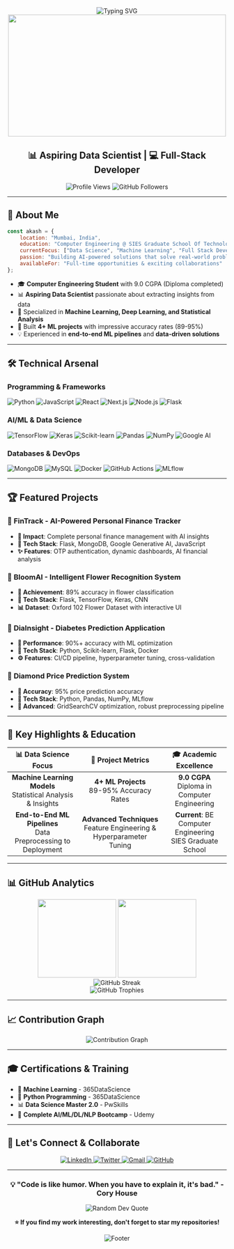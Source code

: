 <div align="center">
  <img src="https://readme-typing-svg.herokuapp.com?font=Fira+Code&color=00D9FF&size=32&lines=Hi+👋+I'm+Akash+Vishwakarma;Aspiring+Data+Scientist;+%26+Full-Stack+Developer;Building+the+Future+with+Data!" alt="Typing SVG" />
</div>

<div align="center">
  <img src="https://media.giphy.com/media/qgQUggAC3Pfv687qPC/giphy.gif" width="500" height="280"/>
</div>

<h2 align="center">📊 Aspiring Data Scientist | 💻 Full-Stack Developer</h2>

<p align="center">
  <img src="https://komarev.com/ghpvc/?username=TechWithAkash&label=Profile%20Views&color=00d9ff&style=for-the-badge" alt="Profile Views" />
  <img src="https://img.shields.io/github/followers/TechWithAkash?label=Followers&style=for-the-badge&color=00d9ff" alt="GitHub Followers" />
</p>

---

## 🎯 About Me

```javascript
const akash = {
    location: "Mumbai, India",
    education: "Computer Engineering @ SIES Graduate School Of Technology",
    currentFocus: ["Data Science", "Machine Learning", "Full Stack Developement"],
    passion: "Building AI-powered solutions that solve real-world problems",
    availableFor: "Full-time opportunities & exciting collaborations"
};
```

- 🎓 **Computer Engineering Student** with 9.0 CGPA (Diploma completed)
- 📊 **Aspiring Data Scientist** passionate about extracting insights from data
- 🤖 Specialized in **Machine Learning, Deep Learning, and Statistical Analysis**
- 🚀 Built **4+ ML projects** with impressive accuracy rates (89-95%)
- 💡 Experienced in **end-to-end ML pipelines** and **data-driven solutions**

---

## 🛠️ Technical Arsenal

### **Programming & Frameworks**
<p align="left">
  <img src="https://img.shields.io/badge/Python-3776AB?style=for-the-badge&logo=python&logoColor=white" alt="Python" />
  <img src="https://img.shields.io/badge/JavaScript-F7DF1E?style=for-the-badge&logo=javascript&logoColor=black" alt="JavaScript" />
  <img src="https://img.shields.io/badge/React-61DAFB?style=for-the-badge&logo=react&logoColor=black" alt="React" />
  <img src="https://img.shields.io/badge/Next.js-000000?style=for-the-badge&logo=nextdotjs&logoColor=white" alt="Next.js" />
  <img src="https://img.shields.io/badge/Node.js-339933?style=for-the-badge&logo=nodedotjs&logoColor=white" alt="Node.js" />
  <img src="https://img.shields.io/badge/Flask-000000?style=for-the-badge&logo=flask&logoColor=white" alt="Flask" />
</p>

### **AI/ML & Data Science**
<p align="left">
  <img src="https://img.shields.io/badge/TensorFlow-FF6F00?style=for-the-badge&logo=tensorflow&logoColor=white" alt="TensorFlow" />
  <img src="https://img.shields.io/badge/Keras-D00000?style=for-the-badge&logo=keras&logoColor=white" alt="Keras" />
  <img src="https://img.shields.io/badge/scikit--learn-F7931E?style=for-the-badge&logo=scikit-learn&logoColor=white" alt="Scikit-learn" />
  <img src="https://img.shields.io/badge/Pandas-150458?style=for-the-badge&logo=pandas&logoColor=white" alt="Pandas" />
  <img src="https://img.shields.io/badge/NumPy-013243?style=for-the-badge&logo=numpy&logoColor=white" alt="NumPy" />
  <img src="https://img.shields.io/badge/Google_AI-4285F4?style=for-the-badge&logo=google&logoColor=white" alt="Google AI" />
</p>

### **Databases & DevOps**
<p align="left">
  <img src="https://img.shields.io/badge/MongoDB-47A248?style=for-the-badge&logo=mongodb&logoColor=white" alt="MongoDB" />
  <img src="https://img.shields.io/badge/MySQL-4479A1?style=for-the-badge&logo=mysql&logoColor=white" alt="MySQL" />
  <img src="https://img.shields.io/badge/Docker-2496ED?style=for-the-badge&logo=docker&logoColor=white" alt="Docker" />
  <img src="https://img.shields.io/badge/GitHub_Actions-2088FF?style=for-the-badge&logo=github-actions&logoColor=white" alt="GitHub Actions" />
  <img src="https://img.shields.io/badge/MLflow-0194E2?style=for-the-badge&logo=mlflow&logoColor=white" alt="MLflow" />
</p>

---

## 🏆 Featured Projects

### 🤖 **FinTrack** - AI-Powered Personal Finance Tracker
- **🎯 Impact**: Complete personal finance management with AI insights
- **🔧 Tech Stack**: Flask, MongoDB, Google Generative AI, JavaScript
- **✨ Features**: OTP authentication, dynamic dashboards, AI financial analysis

### 🌸 **BloomAI** - Intelligent Flower Recognition System
- **🎯 Achievement**: 89% accuracy in flower classification
- **🔧 Tech Stack**: Flask, TensorFlow, Keras, CNN
- **📊 Dataset**: Oxford 102 Flower Dataset with interactive UI

### 🏥 **DiaInsight** - Diabetes Prediction Application
- **🎯 Performance**: 90%+ accuracy with ML optimization
- **🔧 Tech Stack**: Python, Scikit-learn, Flask, Docker
- **⚙️ Features**: CI/CD pipeline, hyperparameter tuning, cross-validation

### 💎 **Diamond Price Prediction System**
- **🎯 Accuracy**: 95% price prediction accuracy
- **🔧 Tech Stack**: Python, Pandas, NumPy, MLflow
- **🔬 Advanced**: GridSearchCV optimization, robust preprocessing pipeline

---

## 🏅 Key Highlights & Education

<div align="center">

| 📊 **Data Science Focus** | 🔬 **Project Metrics** | 🎓 **Academic Excellence** |
|:---:|:---:|:---:|
| **Machine Learning Models** <br/> Statistical Analysis & Insights | **4+ ML Projects** <br/> 89-95% Accuracy Rates | **9.0 CGPA** <br/> Diploma in Computer Engineering |
| **End-to-End ML Pipelines** <br/> Data Preprocessing to Deployment | **Advanced Techniques** <br/> Feature Engineering & Hyperparameter Tuning | **Current**: BE Computer Engineering <br/> SIES Graduate School |

</div>

---

## 📊 GitHub Analytics

<div align="center">
  <img height="180em" src="https://github-readme-stats.vercel.app/api?username=TechWithAkash&show_icons=true&theme=tokyonight&include_all_commits=true&count_private=true"/>
  <img height="180em" src="https://github-readme-stats.vercel.app/api/top-langs/?username=TechWithAkash&layout=compact&langs_count=8&theme=tokyonight"/>
</div>

<div align="center">
  <img src="https://github-readme-streak-stats.herokuapp.com/?user=TechWithAkash&theme=tokyonight" alt="GitHub Streak" />
</div>

<div align="center">
  <img src="https://github-profile-trophy.vercel.app/?username=TechWithAkash&theme=darkhub&no-frame=true&margin-w=15&margin-h=15&column=7" alt="GitHub Trophies" />
</div>

---

## 📈 Contribution Graph
<div align="center">
  <img src="https://github-readme-activity-graph.vercel.app/graph?username=TechWithAkash&theme=tokyo-night&bg_color=1a1b27&color=00d9ff&line=00d9ff&point=ffffff&area=true&hide_border=true" alt="Contribution Graph" />
</div>

---

## 🎓 Certifications & Training

- 🤖 **Machine Learning** - 365DataScience
- 🐍 **Python Programming** - 365DataScience  
- 📊 **Data Science Master 2.0** - PwSkills
- 🧠 **Complete AI/ML/DL/NLP Bootcamp** - Udemy

---

## 🤝 Let's Connect & Collaborate

<div align="center">
  <a href="https://linkedin.com/in/akash-vishwakarma-42b0b6267" target="_blank">
    <img src="https://img.shields.io/badge/LinkedIn-0077B5?style=for-the-badge&logo=linkedin&logoColor=white" alt="LinkedIn" />
  </a>
  <a href="https://twitter.com/AKASHVISHW64779" target="_blank">
    <img src="https://img.shields.io/badge/Twitter-1DA1F2?style=for-the-badge&logo=twitter&logoColor=white" alt="Twitter" />
  </a>
  <a href="mailto:your-email@gmail.com" target="_blank">
    <img src="https://img.shields.io/badge/Gmail-D14836?style=for-the-badge&logo=gmail&logoColor=white" alt="Gmail" />
  </a>
  <a href="https://github.com/TechWithAkash" target="_blank">
    <img src="https://img.shields.io/badge/GitHub-100000?style=for-the-badge&logo=github&logoColor=white" alt="GitHub" />
  </a>
</div>

---

<div align="center">
  <h3>💡 "Code is like humor. When you have to explain it, it's bad." - Cory House</h3>
  
  ![Random Dev Quote](https://quotes-github-readme.vercel.app/api?type=horizontal&theme=tokyonight)
  
  <p><strong>⭐ If you find my work interesting, don't forget to star my repositories!</strong></p>
  
  <img src="https://capsule-render.vercel.app/api?type=waving&color=00d9ff&height=100&section=footer" alt="Footer" />
</div>

